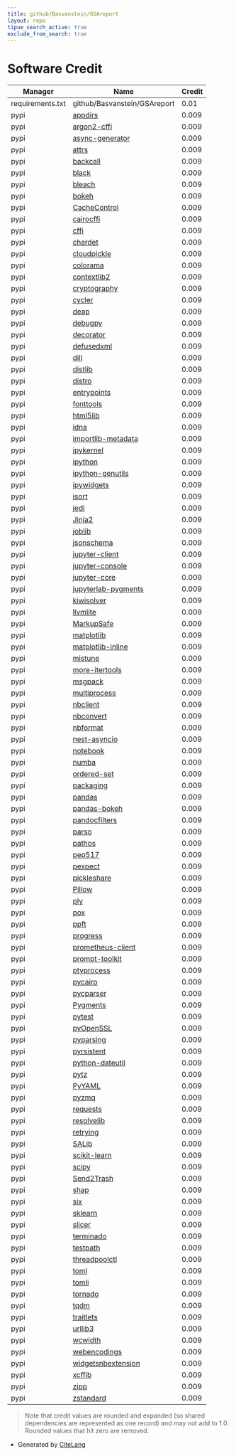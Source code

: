 ```yaml
---
title: github/Basvanstein/GSAreport
layout: repo
tipue_search_active: true
exclude_from_search: true
---
```

# Software Credit

|Manager|Name|Credit|
|-------|----|------|
|requirements.txt|github/Basvanstein/GSAreport|0.01|
|pypi|[appdirs](http://github.com/ActiveState/appdirs)|0.009|
|pypi|[argon2-cffi](https://argon2-cffi.readthedocs.io/)|0.009|
|pypi|[async-generator](https://pypi.org/project/async-generator)|0.009|
|pypi|[attrs](https://pypi.org/project/attrs)|0.009|
|pypi|[backcall](https://pypi.org/project/backcall)|0.009|
|pypi|[black](https://pypi.org/project/black)|0.009|
|pypi|[bleach](https://pypi.org/project/bleach)|0.009|
|pypi|[bokeh](https://pypi.org/project/bokeh)|0.009|
|pypi|[CacheControl](https://pypi.org/project/CacheControl)|0.009|
|pypi|[cairocffi](https://pypi.org/project/cairocffi)|0.009|
|pypi|[cffi](https://pypi.org/project/cffi)|0.009|
|pypi|[chardet](https://pypi.org/project/chardet)|0.009|
|pypi|[cloudpickle](https://pypi.org/project/cloudpickle)|0.009|
|pypi|[colorama](https://pypi.org/project/colorama)|0.009|
|pypi|[contextlib2](https://pypi.org/project/contextlib2)|0.009|
|pypi|[cryptography](https://pypi.org/project/cryptography)|0.009|
|pypi|[cycler](https://pypi.org/project/cycler)|0.009|
|pypi|[deap](https://pypi.org/project/deap)|0.009|
|pypi|[debugpy](https://pypi.org/project/debugpy)|0.009|
|pypi|[decorator](https://pypi.org/project/decorator)|0.009|
|pypi|[defusedxml](https://pypi.org/project/defusedxml)|0.009|
|pypi|[dill](https://pypi.org/project/dill)|0.009|
|pypi|[distlib](https://pypi.org/project/distlib)|0.009|
|pypi|[distro](https://pypi.org/project/distro)|0.009|
|pypi|[entrypoints](https://pypi.org/project/entrypoints)|0.009|
|pypi|[fonttools](https://pypi.org/project/fonttools)|0.009|
|pypi|[html5lib](https://pypi.org/project/html5lib)|0.009|
|pypi|[idna](https://pypi.org/project/idna)|0.009|
|pypi|[importlib-metadata](https://pypi.org/project/importlib-metadata)|0.009|
|pypi|[ipykernel](https://pypi.org/project/ipykernel)|0.009|
|pypi|[ipython](https://pypi.org/project/ipython)|0.009|
|pypi|[ipython-genutils](https://pypi.org/project/ipython-genutils)|0.009|
|pypi|[ipywidgets](https://pypi.org/project/ipywidgets)|0.009|
|pypi|[isort](https://pypi.org/project/isort)|0.009|
|pypi|[jedi](https://pypi.org/project/jedi)|0.009|
|pypi|[Jinja2](https://pypi.org/project/Jinja2)|0.009|
|pypi|[joblib](https://pypi.org/project/joblib)|0.009|
|pypi|[jsonschema](https://pypi.org/project/jsonschema)|0.009|
|pypi|[jupyter-client](https://pypi.org/project/jupyter-client)|0.009|
|pypi|[jupyter-console](https://pypi.org/project/jupyter-console)|0.009|
|pypi|[jupyter-core](https://pypi.org/project/jupyter-core)|0.009|
|pypi|[jupyterlab-pygments](https://pypi.org/project/jupyterlab-pygments)|0.009|
|pypi|[kiwisolver](https://pypi.org/project/kiwisolver)|0.009|
|pypi|[llvmlite](https://pypi.org/project/llvmlite)|0.009|
|pypi|[MarkupSafe](https://pypi.org/project/MarkupSafe)|0.009|
|pypi|[matplotlib](https://pypi.org/project/matplotlib)|0.009|
|pypi|[matplotlib-inline](https://pypi.org/project/matplotlib-inline)|0.009|
|pypi|[mistune](https://pypi.org/project/mistune)|0.009|
|pypi|[more-itertools](https://pypi.org/project/more-itertools)|0.009|
|pypi|[msgpack](https://pypi.org/project/msgpack)|0.009|
|pypi|[multiprocess](https://pypi.org/project/multiprocess)|0.009|
|pypi|[nbclient](https://pypi.org/project/nbclient)|0.009|
|pypi|[nbconvert](https://pypi.org/project/nbconvert)|0.009|
|pypi|[nbformat](https://pypi.org/project/nbformat)|0.009|
|pypi|[nest-asyncio](https://pypi.org/project/nest-asyncio)|0.009|
|pypi|[notebook](https://pypi.org/project/notebook)|0.009|
|pypi|[numba](https://pypi.org/project/numba)|0.009|
|pypi|[ordered-set](https://pypi.org/project/ordered-set)|0.009|
|pypi|[packaging](https://pypi.org/project/packaging)|0.009|
|pypi|[pandas](https://pypi.org/project/pandas)|0.009|
|pypi|[pandas-bokeh](https://pypi.org/project/pandas-bokeh)|0.009|
|pypi|[pandocfilters](https://pypi.org/project/pandocfilters)|0.009|
|pypi|[parso](https://pypi.org/project/parso)|0.009|
|pypi|[pathos](https://pypi.org/project/pathos)|0.009|
|pypi|[pep517](https://pypi.org/project/pep517)|0.009|
|pypi|[pexpect](https://pypi.org/project/pexpect)|0.009|
|pypi|[pickleshare](https://pypi.org/project/pickleshare)|0.009|
|pypi|[Pillow](https://pypi.org/project/Pillow)|0.009|
|pypi|[ply](https://pypi.org/project/ply)|0.009|
|pypi|[pox](https://pypi.org/project/pox)|0.009|
|pypi|[ppft](https://pypi.org/project/ppft)|0.009|
|pypi|[progress](https://pypi.org/project/progress)|0.009|
|pypi|[prometheus-client](https://pypi.org/project/prometheus-client)|0.009|
|pypi|[prompt-toolkit](https://pypi.org/project/prompt-toolkit)|0.009|
|pypi|[ptyprocess](https://pypi.org/project/ptyprocess)|0.009|
|pypi|[pycairo](https://pypi.org/project/pycairo)|0.009|
|pypi|[pycparser](https://pypi.org/project/pycparser)|0.009|
|pypi|[Pygments](https://pypi.org/project/Pygments)|0.009|
|pypi|[pytest](https://pypi.org/project/pytest)|0.009|
|pypi|[pyOpenSSL](https://pypi.org/project/pyOpenSSL)|0.009|
|pypi|[pyparsing](https://pypi.org/project/pyparsing)|0.009|
|pypi|[pyrsistent](https://pypi.org/project/pyrsistent)|0.009|
|pypi|[python-dateutil](https://pypi.org/project/python-dateutil)|0.009|
|pypi|[pytz](https://pypi.org/project/pytz)|0.009|
|pypi|[PyYAML](https://pypi.org/project/PyYAML)|0.009|
|pypi|[pyzmq](https://pypi.org/project/pyzmq)|0.009|
|pypi|[requests](https://pypi.org/project/requests)|0.009|
|pypi|[resolvelib](https://pypi.org/project/resolvelib)|0.009|
|pypi|[retrying](https://pypi.org/project/retrying)|0.009|
|pypi|[SALib](https://pypi.org/project/SALib)|0.009|
|pypi|[scikit-learn](https://pypi.org/project/scikit-learn)|0.009|
|pypi|[scipy](https://pypi.org/project/scipy)|0.009|
|pypi|[Send2Trash](https://pypi.org/project/Send2Trash)|0.009|
|pypi|[shap](https://pypi.org/project/shap)|0.009|
|pypi|[six](https://pypi.org/project/six)|0.009|
|pypi|[sklearn](https://pypi.org/project/sklearn)|0.009|
|pypi|[slicer](https://pypi.org/project/slicer)|0.009|
|pypi|[terminado](https://pypi.org/project/terminado)|0.009|
|pypi|[testpath](https://pypi.org/project/testpath)|0.009|
|pypi|[threadpoolctl](https://pypi.org/project/threadpoolctl)|0.009|
|pypi|[toml](https://pypi.org/project/toml)|0.009|
|pypi|[tomli](https://pypi.org/project/tomli)|0.009|
|pypi|[tornado](https://pypi.org/project/tornado)|0.009|
|pypi|[tqdm](https://pypi.org/project/tqdm)|0.009|
|pypi|[traitlets](https://pypi.org/project/traitlets)|0.009|
|pypi|[urllib3](https://pypi.org/project/urllib3)|0.009|
|pypi|[wcwidth](https://pypi.org/project/wcwidth)|0.009|
|pypi|[webencodings](https://pypi.org/project/webencodings)|0.009|
|pypi|[widgetsnbextension](https://pypi.org/project/widgetsnbextension)|0.009|
|pypi|[xcffib](https://pypi.org/project/xcffib)|0.009|
|pypi|[zipp](https://pypi.org/project/zipp)|0.009|
|pypi|[zstandard](https://pypi.org/project/zstandard)|0.009|


> Note that credit values are rounded and expanded (so shared dependencies are represented as one record) and may not add to 1.0. Rounded values that hit zero are removed.


- Generated by [CiteLang](https://github.com/vsoch/citelang)

